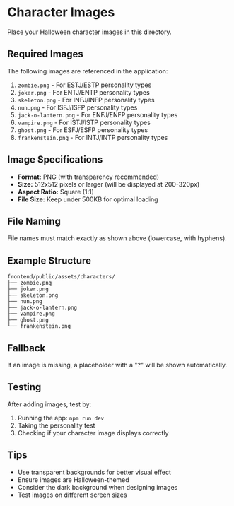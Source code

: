 # Character Images

Place your Halloween character images in this directory.

## Required Images

The following images are referenced in the application:

1. `zombie.png` - For ESTJ/ESTP personality types
2. `joker.png` - For ENTJ/ENTP personality types
3. `skeleton.png` - For INFJ/INFP personality types
4. `nun.png` - For ISFJ/ISFP personality types
5. `jack-o-lantern.png` - For ENFJ/ENFP personality types
6. `vampire.png` - For ISTJ/ISTP personality types
7. `ghost.png` - For ESFJ/ESFP personality types
8. `frankenstein.png` - For INTJ/INTP personality types

## Image Specifications

- **Format:** PNG (with transparency recommended)
- **Size:** 512x512 pixels or larger (will be displayed at 200-320px)
- **Aspect Ratio:** Square (1:1)
- **File Size:** Keep under 500KB for optimal loading

## File Naming

File names must match exactly as shown above (lowercase, with hyphens).

## Example Structure

```
frontend/public/assets/characters/
├── zombie.png
├── joker.png
├── skeleton.png
├── nun.png
├── jack-o-lantern.png
├── vampire.png
├── ghost.png
└── frankenstein.png
```

## Fallback

If an image is missing, a placeholder with a "?" will be shown automatically.

## Testing

After adding images, test by:
1. Running the app: `npm run dev`
2. Taking the personality test
3. Checking if your character image displays correctly

## Tips

- Use transparent backgrounds for better visual effect
- Ensure images are Halloween-themed
- Consider the dark background when designing images
- Test images on different screen sizes
